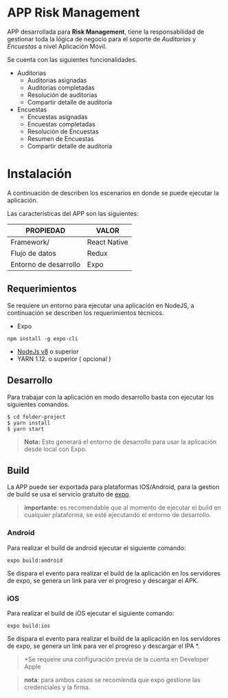 # APP Risk Management

APP desarrollada para  **Risk Management**, tiene la responsabilidad de gestionar toda la lógica de negocio para el soporte de *Auditorías* y *Encuestas* a nivel Aplicación Móvil.

Se cuenta con las siguientes funcionalidades.

* Auditorias
	* Auditorias asignadas
	* Auditorias completadas
	* Resolución de auditorias
	* Compartir detalle de auditoría
* Encuestas
	* Encuestas asignadas
	* Encuestas completadas
	* Resolución de Encuestas
	* Resumen de Encuestas
	* Compartir detalle de auditoría


# Instalación

A continuación de describen los escenarios en donde se puede ejecutar la aplicación.

Las características del APP son las siguientes:



| **PROPIEDAD**             | **VALOR**  |
|---------------------------|------------|
| Framework/ | React Native |
| Flujo de datos    | Redux    |
| Entorno de desarrollo  | Expo       |




## Requerimientos

Se requiere un entorno para ejecutar una aplicación en NodeJS, a continuación se describen los requerimientos técnicos.
* Expo

```
npm install -g expo-cli
```
* [NodeJs v8](https://nodejs.org/en/download/) o superior
* YARN 1.12. o superior ( opcional )

## Desarrollo

Para trabajar con la aplicación en modo desarrollo basta con ejecutar los siguientes comandos.
```
$ cd folder-project
$ yarn install
$ yarn start
```

>**Nota:**  Esto generará el entorno de desarrollo para usar la aplicación desde local con Expo.
>

## Build

La APP puede ser exportada para plataformas IOS/Android, para la gestion de build se usa el servicio gratuito de [expo](https://expo.io/).

>**importante**: es recomendable que al momento de ejecutar el build en cualquier plataforma, se esté ejecutando el entorno de desarrollo.

### Android
Para realizar el build de android ejecutar el siguiente comando:
````
expo build:android
````

Se dispara el evento para realizar el build de la aplicación en los servidores de expo, se genera un link para ver el progreso y descargar el APK.


### iOS
Para realizar el build de iOS ejecutar el siguiente comando:
````
expo build:ios
````
Se dispara el evento para realizar el build de la aplicación en los servidores de expo, se genera un link para ver el progreso y descargar el IPA *.

>*Se requeire una configuración previa de la cuenta en Developer Apple

>**nota**: para ambos casos se recomienda que expo gestione las credenciales y la firma.
